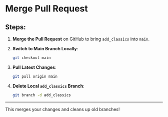 # Merge Pull Request

## Steps:

1. **Merge the Pull Request** on GitHub to bring `add_classics` into `main`.

2. **Switch to Main Branch Locally**:

   ```bash
   git checkout main
   ```

3. **Pull Latest Changes**:

   ```bash
   git pull origin main
   ```

4. **Delete Local `add_classics` Branch**:
   ```bash
   git branch -d add_classics
   ```

---

This merges your changes and cleans up old branches!
